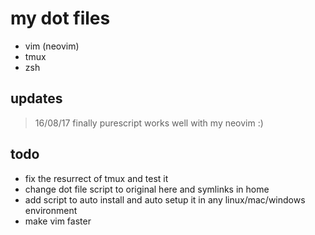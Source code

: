 # my dot files
 - vim (neovim)
 - tmux
 - zsh

## updates
 > 16/08/17 finally purescript works well with my neovim :)

## todo
 - fix the resurrect of tmux and test it
 - change dot file script to original here and symlinks in home
 - add script to auto install and auto setup it in any linux/mac/windows environment
 - make vim faster
